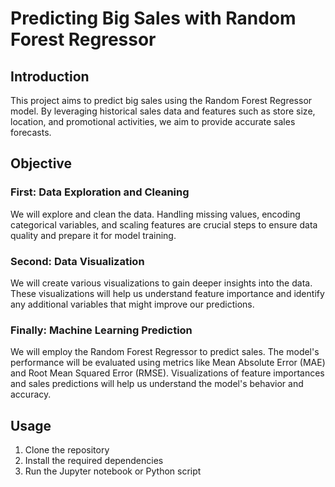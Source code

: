 # Predicting Big Sales with Random Forest Regressor

## Introduction

This project aims to predict big sales using the Random Forest Regressor model. By leveraging historical sales data and features such as store size, location, and promotional activities, we aim to provide accurate sales forecasts.

## Objective

### First: Data Exploration and Cleaning

We will explore and clean the data. Handling missing values, encoding categorical variables, and scaling features are crucial steps to ensure data quality and prepare it for model training.

### Second: Data Visualization

We will create various visualizations to gain deeper insights into the data. These visualizations will help us understand feature importance and identify any additional variables that might improve our predictions.

### Finally: Machine Learning Prediction

We will employ the Random Forest Regressor to predict sales. The model's performance will be evaluated using metrics like Mean Absolute Error (MAE) and Root Mean Squared Error (RMSE). Visualizations of feature importances and sales predictions will help us understand the model's behavior and accuracy.

## Usage

1. Clone the repository
2. Install the required dependencies
3. Run the Jupyter notebook or Python script
